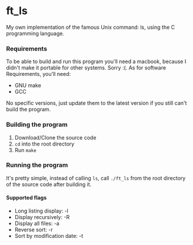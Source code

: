 # ft_ls
My own implementation of the famous Unix command: ls, using the C programming language.

### Requirements
To be able to build and run this program you'll need a macbook, because I didn't make it portable for other systems. Sorry :(. As for software Requirements, you'll need:
- GNU make
- GCC

No specific versions, just update them to the latest version if you still can't build the program.

### Building the program

1. Download/Clone the source code
2. `cd` into the root directory
3. Run `make`

### Running the program

It's pretty simple, instead of calling `ls`, call `./ft_ls` from the root directory of the source code after building it.

#### Supported flags

- Long listing display: -l
- Display recursively: -R
- Display all files: -a
- Reverse sort: -r
- Sort by modification date: -t
